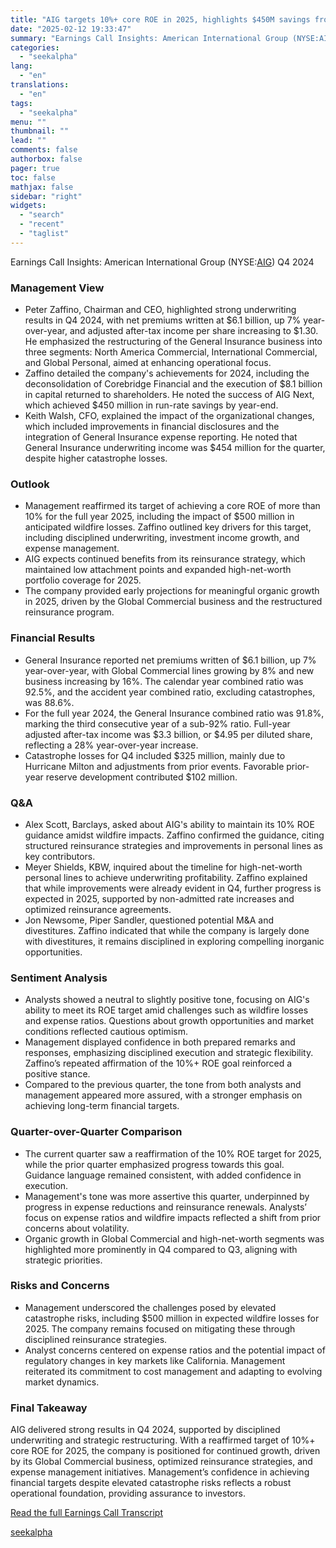 ```yaml
---
title: "AIG targets 10%+ core ROE in 2025, highlights $450M savings from AIG Next"
date: "2025-02-12 19:33:47"
summary: "Earnings Call Insights: American International Group (NYSE:AIG) Q4 2024 Management View Peter Zaffino, Chairman and CEO, highlighted strong underwriting results in Q4 2024, with net premiums written at $6.1 billion, up 7% year-over-year, and adjusted after-tax income per share increasing to $1.30. He emphasized the restructuring of the General Insurance..."
categories:
  - "seekalpha"
lang:
  - "en"
translations:
  - "en"
tags:
  - "seekalpha"
menu: ""
thumbnail: ""
lead: ""
comments: false
authorbox: false
pager: true
toc: false
mathjax: false
sidebar: "right"
widgets:
  - "search"
  - "recent"
  - "taglist"
---
```


Earnings Call Insights: American International Group (NYSE:[AIG](https://seekingalpha.com/symbol/AIG "American International Group, Inc.")) Q4 2024

### Management View

* Peter Zaffino, Chairman and CEO, highlighted strong underwriting results in Q4 2024, with net premiums written at $6.1 billion, up 7% year-over-year, and adjusted after-tax income per share increasing to $1.30. He emphasized the restructuring of the General Insurance business into three segments: North America Commercial, International Commercial, and Global Personal, aimed at enhancing operational focus.
* Zaffino detailed the company's achievements for 2024, including the deconsolidation of Corebridge Financial and the execution of $8.1 billion in capital returned to shareholders. He noted the success of AIG Next, which achieved $450 million in run-rate savings by year-end.
* Keith Walsh, CFO, explained the impact of the organizational changes, which included improvements in financial disclosures and the integration of General Insurance expense reporting. He noted that General Insurance underwriting income was $454 million for the quarter, despite higher catastrophe losses.

### Outlook

* Management reaffirmed its target of achieving a core ROE of more than 10% for the full year 2025, including the impact of $500 million in anticipated wildfire losses. Zaffino outlined key drivers for this target, including disciplined underwriting, investment income growth, and expense management.
* AIG expects continued benefits from its reinsurance strategy, which maintained low attachment points and expanded high-net-worth portfolio coverage for 2025.
* The company provided early projections for meaningful organic growth in 2025, driven by the Global Commercial business and the restructured reinsurance program.

### Financial Results

* General Insurance reported net premiums written of $6.1 billion, up 7% year-over-year, with Global Commercial lines growing by 8% and new business increasing by 16%. The calendar year combined ratio was 92.5%, and the accident year combined ratio, excluding catastrophes, was 88.6%.
* For the full year 2024, the General Insurance combined ratio was 91.8%, marking the third consecutive year of a sub-92% ratio. Full-year adjusted after-tax income was $3.3 billion, or $4.95 per diluted share, reflecting a 28% year-over-year increase.
* Catastrophe losses for Q4 included $325 million, mainly due to Hurricane Milton and adjustments from prior events. Favorable prior-year reserve development contributed $102 million.

### Q&A

* Alex Scott, Barclays, asked about AIG's ability to maintain its 10% ROE guidance amidst wildfire impacts. Zaffino confirmed the guidance, citing structured reinsurance strategies and improvements in personal lines as key contributors.
* Meyer Shields, KBW, inquired about the timeline for high-net-worth personal lines to achieve underwriting profitability. Zaffino explained that while improvements were already evident in Q4, further progress is expected in 2025, supported by non-admitted rate increases and optimized reinsurance agreements.
* Jon Newsome, Piper Sandler, questioned potential M&A and divestitures. Zaffino indicated that while the company is largely done with divestitures, it remains disciplined in exploring compelling inorganic opportunities.

### Sentiment Analysis

* Analysts showed a neutral to slightly positive tone, focusing on AIG's ability to meet its ROE target amid challenges such as wildfire losses and expense ratios. Questions about growth opportunities and market conditions reflected cautious optimism.
* Management displayed confidence in both prepared remarks and responses, emphasizing disciplined execution and strategic flexibility. Zaffino’s repeated affirmation of the 10%+ ROE goal reinforced a positive stance.
* Compared to the previous quarter, the tone from both analysts and management appeared more assured, with a stronger emphasis on achieving long-term financial targets.

### Quarter-over-Quarter Comparison

* The current quarter saw a reaffirmation of the 10% ROE target for 2025, while the prior quarter emphasized progress towards this goal. Guidance language remained consistent, with added confidence in execution.
* Management's tone was more assertive this quarter, underpinned by progress in expense reductions and reinsurance renewals. Analysts’ focus on expense ratios and wildfire impacts reflected a shift from prior concerns about volatility.
* Organic growth in Global Commercial and high-net-worth segments was highlighted more prominently in Q4 compared to Q3, aligning with strategic priorities.

### Risks and Concerns

* Management underscored the challenges posed by elevated catastrophe risks, including $500 million in expected wildfire losses for 2025. The company remains focused on mitigating these through disciplined reinsurance strategies.
* Analyst concerns centered on expense ratios and the potential impact of regulatory changes in key markets like California. Management reiterated its commitment to cost management and adapting to evolving market dynamics.

### Final Takeaway

AIG delivered strong results in Q4 2024, supported by disciplined underwriting and strategic restructuring. With a reaffirmed target of 10%+ core ROE for 2025, the company is positioned for continued growth, driven by its Global Commercial business, optimized reinsurance strategies, and expense management initiatives. Management’s confidence in achieving financial targets despite elevated catastrophe risks reflects a robust operational foundation, providing assurance to investors.

[Read the full Earnings Call Transcript](https://seekingalpha.com/symbol/AIG/earnings/transcripts)

[seekalpha](https://seekingalpha.com/news/4406965-aig-targets-10-percent-core-roe-in-2025-highlights-450m-savings-from-aig-next)
